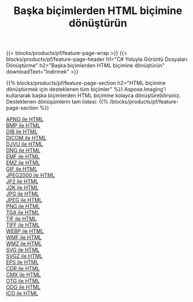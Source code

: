 ﻿---
title: Başka biçimlerden HTML biçimine dönüştürün 
weight: 3920
url: /tr/java/conversion/to/html 
lang: tr
langdirlevel: 2
locales: zh-hans,ja,it,ru,de,es,fr,nl,id,lt,pl,pt,vi,tr,ko,zh-hant,ar,hi,th,sv,cs,uk,he
description: Aspose.Imaging'i kullanarak başka biçimlerden HTML biçimine kolayca dönüştürebilirsiniz
---

{{< blocks/products/pf/feature-page-wrap >}}
{{< blocks/products/pf/feature-page-header h1="C# Yoluyla Görüntü Dosyaları Dönüştürme" h2="Başka biçimlerden HTML biçimine dönüştürün" downloadText="İndirmek" >}}


{{% blocks/products/pf/feature-page-section  h2="HTML biçimine dönüştürmek için desteklenen tüm biçimler" %}}
Aspose.Imaging'i kullanarak başka biçimlerden HTML biçimine kolayca dönüştürebilirsiniz.
<br/>
Desteklenen dönüşümlerin tam listesi:
{{% /blocks/products/pf/feature-page-section %}}
<div class="container-fluid productfamilypage bg-gray">
    <div class="convertypes bg-gray agp-content section">
        <div class="container">
		<div class="row other-converters">
		    <div class='col-md-2 other-converter remove-lp remove-rp'><a href="/imaging/tr/java/conversion/apng-to-html" >APNG ile HTML</a></div>
<div class='col-md-2 other-converter remove-lp remove-rp'><a href="/imaging/tr/java/conversion/bmp-to-html" >BMP ile HTML</a></div>
<div class='col-md-2 other-converter remove-lp remove-rp'><a href="/imaging/tr/java/conversion/dib-to-html" >DIB ile HTML</a></div>
<div class='col-md-2 other-converter remove-lp remove-rp'><a href="/imaging/tr/java/conversion/dicom-to-html" >DICOM ile HTML</a></div>
<div class='col-md-2 other-converter remove-lp remove-rp'><a href="/imaging/tr/java/conversion/djvu-to-html" >DJVU ile HTML</a></div>
<div class='col-md-2 other-converter remove-lp remove-rp'><a href="/imaging/tr/java/conversion/dng-to-html" >DNG ile HTML</a></div>
<div class='col-md-2 other-converter remove-lp remove-rp'><a href="/imaging/tr/java/conversion/emf-to-html" >EMF ile HTML</a></div>
<div class='col-md-2 other-converter remove-lp remove-rp'><a href="/imaging/tr/java/conversion/emz-to-html" >EMZ ile HTML</a></div>
<div class='col-md-2 other-converter remove-lp remove-rp'><a href="/imaging/tr/java/conversion/gif-to-html" >GIF ile HTML</a></div>
<div class='col-md-2 other-converter remove-lp remove-rp'><a href="/imaging/tr/java/conversion/jpeg2000-to-html" >JPEG2000 ile HTML</a></div>
<div class='col-md-2 other-converter remove-lp remove-rp'><a href="/imaging/tr/java/conversion/jp2-to-html" >JP2 ile HTML</a></div>
<div class='col-md-2 other-converter remove-lp remove-rp'><a href="/imaging/tr/java/conversion/j2k-to-html" >J2K ile HTML</a></div>
<div class='col-md-2 other-converter remove-lp remove-rp'><a href="/imaging/tr/java/conversion/jpg-to-html" >JPG ile HTML</a></div>
<div class='col-md-2 other-converter remove-lp remove-rp'><a href="/imaging/tr/java/conversion/jpeg-to-html" >JPEG ile HTML</a></div>
<div class='col-md-2 other-converter remove-lp remove-rp'><a href="/imaging/tr/java/conversion/png-to-html" >PNG ile HTML</a></div>
<div class='col-md-2 other-converter remove-lp remove-rp'><a href="/imaging/tr/java/conversion/tga-to-html" >TGA ile HTML</a></div>
<div class='col-md-2 other-converter remove-lp remove-rp'><a href="/imaging/tr/java/conversion/tif-to-html" >TIF ile HTML</a></div>
<div class='col-md-2 other-converter remove-lp remove-rp'><a href="/imaging/tr/java/conversion/tiff-to-html" >TIFF ile HTML</a></div>
<div class='col-md-2 other-converter remove-lp remove-rp'><a href="/imaging/tr/java/conversion/webp-to-html" >WEBP ile HTML</a></div>
<div class='col-md-2 other-converter remove-lp remove-rp'><a href="/imaging/tr/java/conversion/wmf-to-html" >WMF ile HTML</a></div>
<div class='col-md-2 other-converter remove-lp remove-rp'><a href="/imaging/tr/java/conversion/wmz-to-html" >WMZ ile HTML</a></div>
<div class='col-md-2 other-converter remove-lp remove-rp'><a href="/imaging/tr/java/conversion/svg-to-html" >SVG ile HTML</a></div>
<div class='col-md-2 other-converter remove-lp remove-rp'><a href="/imaging/tr/java/conversion/svgz-to-html" >SVGZ ile HTML</a></div>
<div class='col-md-2 other-converter remove-lp remove-rp'><a href="/imaging/tr/java/conversion/eps-to-html" >EPS ile HTML</a></div>
<div class='col-md-2 other-converter remove-lp remove-rp'><a href="/imaging/tr/java/conversion/cdr-to-html" >CDR ile HTML</a></div>
<div class='col-md-2 other-converter remove-lp remove-rp'><a href="/imaging/tr/java/conversion/cmx-to-html" >CMX ile HTML</a></div>
<div class='col-md-2 other-converter remove-lp remove-rp'><a href="/imaging/tr/java/conversion/otg-to-html" >OTG ile HTML</a></div>
<div class='col-md-2 other-converter remove-lp remove-rp'><a href="/imaging/tr/java/conversion/odg-to-html" >ODG ile HTML</a></div>
<div class='col-md-2 other-converter remove-lp remove-rp'><a href="/imaging/tr/java/conversion/ico-to-html" >ICO ile HTML</a></div>
                </div>
        </div>
    </div>
</div>
<br/>

